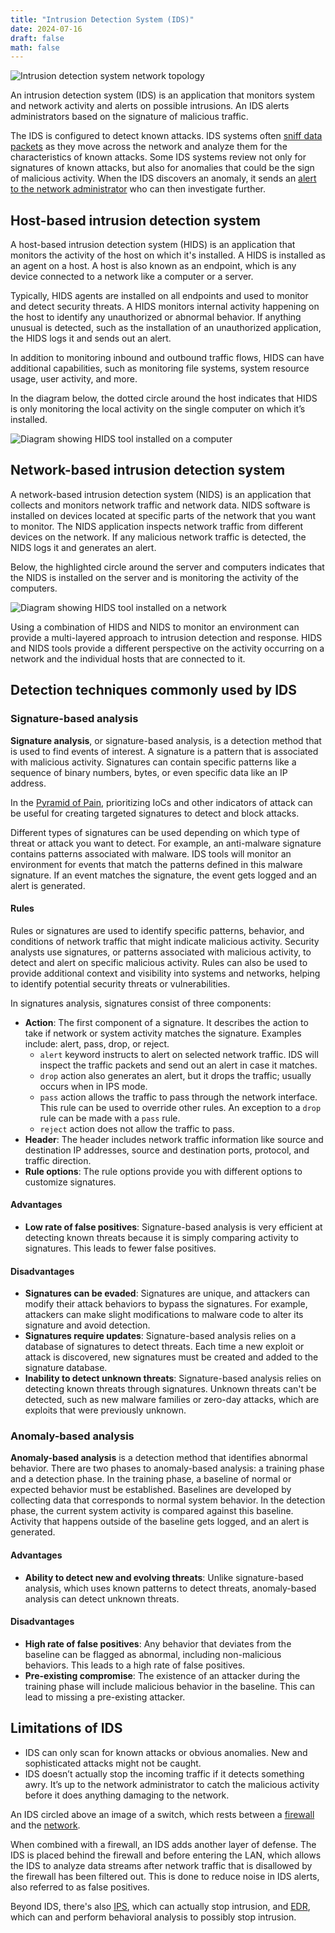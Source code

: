 ```yaml
---
title: "Intrusion Detection System (IDS)"
date: 2024-07-16
draft: false
math: false
---
```


![Intrusion detection system network topology](/image/ids.png)

An intrusion detection system (IDS) is an application that monitors
system and network activity and alerts on possible intrusions. An IDS
alerts administrators based on the signature of malicious traffic.

The IDS is configured to detect known attacks. IDS systems often
[sniff data packets](/network-protocol-analyzer)
as they move across the network and analyze them for the
characteristics of known attacks. Some IDS systems review not only for
signatures of known attacks, but also for anomalies that could be the
sign of malicious activity. When the IDS discovers an anomaly, it sends
an [alert to the network administrator](/network-security) who can then investigate further.

## Host-based intrusion detection system

A host-based intrusion detection system (HIDS) is an application that
monitors the activity of the host on which it's installed. A HIDS is
installed as an agent on a host. A host is also known as an endpoint,
which is any device connected to a network like a computer or a server.

Typically, HIDS agents are installed on all endpoints and used to
monitor and detect security threats. A HIDS monitors internal activity
happening on the host to identify any unauthorized or abnormal behavior.
If anything unusual is detected, such as the installation of an
unauthorized application, the HIDS logs it and sends out an alert.

In addition to monitoring inbound and outbound traffic flows, HIDS can
have additional capabilities, such as monitoring file systems, system
resource usage, user activity, and more.

In the diagram below, the dotted circle around the host indicates that
HIDS is only monitoring the local activity on the single computer on
which it’s installed.

![Diagram showing HIDS tool installed on a computer](/image/hids.png)

## Network-based intrusion detection system

A network-based intrusion detection system (NIDS) is an application that
collects and monitors network traffic and network data. NIDS software is
installed on devices located at specific parts of the network that you
want to monitor. The NIDS application inspects network traffic from
different devices on the network. If any malicious network traffic is
detected, the NIDS logs it and generates an alert.

Below, the highlighted circle around the server and computers indicates
that the NIDS is installed on the server and is monitoring the activity
of the computers.


![Diagram showing HIDS tool installed on a network](/image/nids.png)

Using a combination of HIDS and NIDS to monitor an environment can
provide a multi-layered approach to intrusion detection and response.
HIDS and NIDS tools provide a different perspective on the activity
occurring on a network and the individual hosts that are connected to
it.

## Detection techniques commonly used by IDS

### Signature-based analysis

**Signature analysis**, or signature-based analysis, is a detection
method that is used to find events of interest. A signature is a pattern
that is associated with malicious activity. Signatures can contain
specific patterns like a sequence of binary numbers, bytes, or even
specific data like an IP address.

In the [Pyramid of Pain](/indicators-of-compromise/#pyramid-of-pain),
prioritizing IoCs and other indicators of attack can be useful for
creating targeted signatures to detect and block attacks.

Different types of signatures can be used depending on which type of
threat or attack you want to detect. For example, an anti-malware
signature contains patterns associated with malware. IDS tools will
monitor an environment for events that match the patterns defined in
this malware signature. If an event matches the signature, the event
gets logged and an alert is generated.

#### Rules

Rules or signatures are used to identify specific patterns, behavior,
and conditions of network traffic that might indicate malicious
activity. Security analysts use signatures, or patterns associated with
malicious activity, to detect and alert on specific malicious activity.
Rules can also be used to provide additional context and visibility into
systems and networks, helping to identify potential security threats or
vulnerabilities.

In signatures analysis, signatures consist of three components:

- **Action**: The first component of a signature. It describes the
  action to take if network or system activity matches the signature.
  Examples include: alert, pass, drop, or reject.
    - `alert` keyword instructs to alert on selected network traffic.
      IDS will inspect the traffic packets and send out an alert in case
      it matches.
    - `drop` action also generates an alert, but it drops the traffic;
      usually occurs when in IPS mode.
    - `pass` action allows the traffic to pass through the network
      interface. This rule can be used to override other rules. An
      exception to a `drop` rule can be made with a `pass` rule.
    - `reject` action does not allow the traffic to pass.
- **Header**: The header includes network traffic information like
  source and destination IP addresses, source and destination ports,
  protocol, and traffic direction.
- **Rule options**: The rule options provide you with different options
  to customize signatures.

#### Advantages

- **Low rate of false positives**: Signature-based analysis is very
  efficient at detecting known threats because it is simply comparing
  activity to signatures. This leads to fewer false positives.

#### Disadvantages

- **Signatures can be evaded**: Signatures are unique, and attackers can
  modify their attack behaviors to bypass the signatures. For example,
  attackers can make slight modifications to malware code to alter its
  signature and avoid detection.
- **Signatures require updates**: Signature-based analysis relies on a
  database of signatures to detect threats. Each time a new exploit or
  attack is discovered, new signatures must be created and added to the
  signature database.
- **Inability to detect unknown threats**: Signature-based analysis
  relies on detecting known threats through signatures. Unknown threats
  can't be detected, such as new malware families or zero-day attacks,
  which are exploits that were previously unknown.

### Anomaly-based analysis

**Anomaly-based analysis** is a detection method that identifies
abnormal behavior. There are two phases to anomaly-based analysis: a
training phase and a detection phase. In the training phase, a baseline
of normal or expected behavior must be established. Baselines are
developed by collecting data that corresponds to normal system behavior.
In the detection phase, the current system activity is compared against
this baseline. Activity that happens outside of the baseline gets
logged, and an alert is generated.

#### Advantages

- **Ability to detect new and evolving threats**: Unlike signature-based
  analysis, which uses known patterns to detect threats, anomaly-based
  analysis can detect unknown threats.

#### Disadvantages

- **High rate of false positives**: Any behavior that deviates from the
  baseline can be flagged as abnormal, including non-malicious
  behaviors. This leads to a high rate of false positives.
- **Pre-existing compromise**: The existence of an attacker during the
  training phase will include malicious behavior in the baseline. This
  can lead to missing a pre-existing attacker.

## Limitations of IDS

- IDS can only scan for known attacks or obvious anomalies. New and
  sophisticated attacks might not be caught.
- IDS doesn’t actually stop the incoming traffic if it detects something
  awry. It’s up to the network administrator to catch the malicious
  activity before it does anything damaging to the network.

An IDS circled above an image of a switch, which rests between a
[firewall](/firewall) and the [network](/network).

When combined with a firewall, an IDS adds another layer of defense. The
IDS is placed behind the firewall and before entering the LAN, which
allows the IDS to analyze data streams after network traffic that is
disallowed by the firewall has been filtered out. This is done to reduce
noise in IDS alerts, also referred to as false positives.

Beyond IDS, there's also [IPS](/intrusion-prevention-system), which can
actually stop intrusion, and [EDR](/endpoint-detection-response), which
can and perform behavioral analysis to possibly stop intrusion.
